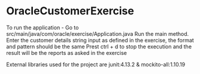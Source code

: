 # OracleCustomerExercise

To run the application - Go to src/main/java/com/oracle/exercise/Application.java
Run the main method.
Enter the customer details string input as defined in the exercise, the format and pattern should be the same
Prest ctrl + d to stop the execution and the result will be the reports as asked in the exercise

External libraries used for the project are junit:4.13.2 & mockito-all:1.10.19

